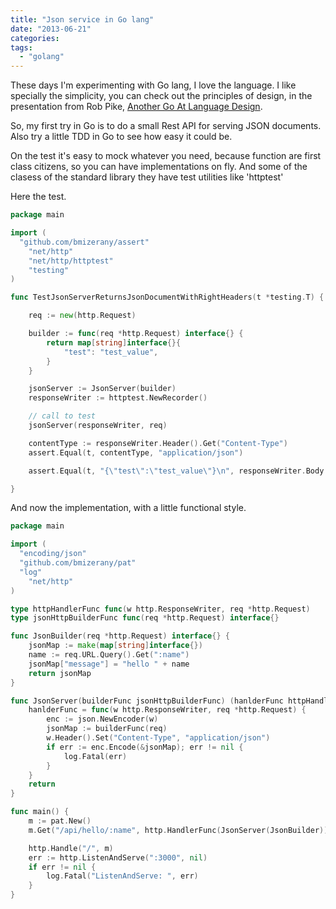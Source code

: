 ```yaml
---
title: "Json service in Go lang"
date: "2013-06-21"
categories:
tags:
  - "golang"
---
```



These days I'm experimenting with Go lang, I love the language. I like specially the simplicity, you can check out
the principles of design, in the presentation from Rob Pike, [Another Go At Language Design](http://www.stanford.edu/class/ee380/Abstracts/100428-pike-stanford.pdf).

So, my first try in Go is to do a small Rest API for serving JSON documents. Also try a little TDD in Go to see how easy it could be.

On the test it's easy to mock whatever you need, because function are first class citizens, 
so you can have implementations on fly. And some of the clasess of the standard library they have test utilities like 'httptest'

Here the test.

```go
package main

import (
  "github.com/bmizerany/assert"
	"net/http"
	"net/http/httptest"
	"testing"
)

func TestJsonServerReturnsJsonDocumentWithRightHeaders(t *testing.T) {

	req := new(http.Request)

	builder := func(req *http.Request) interface{} {
		return map[string]interface{}{
			"test": "test_value",
		}
	}

	jsonServer := JsonServer(builder)
	responseWriter := httptest.NewRecorder()

	// call to test
	jsonServer(responseWriter, req)

	contentType := responseWriter.Header().Get("Content-Type")
	assert.Equal(t, contentType, "application/json")

	assert.Equal(t, "{\"test\":\"test_value\"}\n", responseWriter.Body.String())

}
```
And now the implementation, with a little functional style.

```go
package main

import (
  "encoding/json"
  "github.com/bmizerany/pat"
  "log"
	"net/http"
)

type httpHandlerFunc func(w http.ResponseWriter, req *http.Request)
type jsonHttpBuilderFunc func(req *http.Request) interface{}

func JsonBuilder(req *http.Request) interface{} {
	jsonMap := make(map[string]interface{})
	name := req.URL.Query().Get(":name")
	jsonMap["message"] = "hello " + name
	return jsonMap
}

func JsonServer(builderFunc jsonHttpBuilderFunc) (hanlderFunc httpHandlerFunc) {
	hanlderFunc = func(w http.ResponseWriter, req *http.Request) {
		enc := json.NewEncoder(w)
		jsonMap := builderFunc(req)
		w.Header().Set("Content-Type", "application/json")
		if err := enc.Encode(&jsonMap); err != nil {
			log.Fatal(err)
		}
	}
	return
}

func main() {
	m := pat.New()
	m.Get("/api/hello/:name", http.HandlerFunc(JsonServer(JsonBuilder)))

	http.Handle("/", m)
	err := http.ListenAndServe(":3000", nil)
	if err != nil {
		log.Fatal("ListenAndServe: ", err)
	}
}
```

